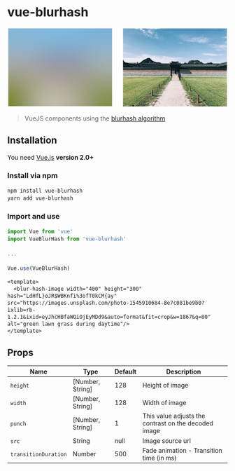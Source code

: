 # vue-blurhash

<p align="center">
  <img src="./vue-blurhash.jpg" alt="Blurhash vuejs plugin">
</p>

> VueJS components using the [blurhash algorithm](https://blurha.sh)

## Installation

You need [Vue.js](https://vuejs.org/) **version 2.0+**

### Install via npm

```bash
npm install vue-blurhash
yarn add vue-blurhash
```

### Import and use

```javascript
import Vue from 'vue'
import VueBlurHash from 'vue-blurhash'

...

Vue.use(VueBlurHash)
```

```vue
<template>
  <blur-hash-image width="400" height="300" hash="LdHfL}oJR$WBKnfi%3ofT0kCM{ay" src="https://images.unsplash.com/photo-1545910684-8e7c081be9b0?ixlib=rb-1.2.1&ixid=eyJhcHBfaWQiOjEyMDd9&auto=format&fit=crop&w=1867&q=80" alt="green lawn grass during daytime"/>
</template>
```

## Props

| Name                  | Type              | Default                          | Description                                           |
|-----------------------|-------------------|---------------------------------|--------------------------------------------------------|
| `height`              | [Number, String]  | 128                             | Height of image                                        |
| `width`               | [Number, String]  | 128                             | Width of image                                         |
| `punch`               | [Number, String]  | 1                               | This value adjusts the contrast on the decoded image   |
| `src`                 | String            | null                            | Image source url                                       |
| `transitionDuration`  | Number            | 500                             | Fade animation - Transition time (in ms)               |


